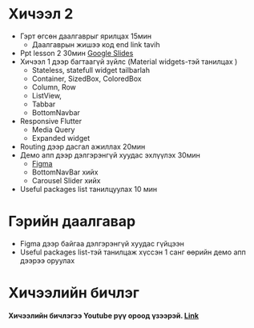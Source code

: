 # Хичээл 2
- Гэрт өгсөн даалгаврыг ярилцах 15мин
  - Даалгаврын жишээ код end link tavih 
- Ppt lesson 2 30мин [Google Slides](https://docs.google.com/presentation/d/1XrNfMpReRKNMUQdHVVnhumclRlF2RUt0Vsfm3y0cQo8/edit?usp=sharing)
- Хичээл 1 дээр багтаагүй зүйлс (Material widgets-тэй танилцах )
    - Stateless, statefull widget tailbarlah
    - Container, SizedBox, ColoredBox
    - Column, Row
    - ListView,
    - Tabbar
    - BottomNavbar
- Responsive Flutter 
    - Media Query 
    - Expanded widget
- Routing дээр дасгал ажиллах 20мин
- Демо апп дээр дэлгэрэнгүй хуудас эхлүүлэх 30мин
    - [Figma](https://www.figma.com/file/f7iHsNQBImiATle3BsM6yH/flutter%2Flesson1?type=design&node-id=0%3A1&mode=design&t=v7PYjElpxywwJoxm-1&fbclid=IwAR1Q1nxjp70NjkpjJH32OYwuivXHJIzT4UhtgzIHMYAp1RZpZlsMP4fw1c4)
    - BottomNavBar хийх
    - Carousel Slider хийх
- Useful packages list танилцуулах 10 мин


# Гэрийн даалгавар 
- Figma дээр байгаа дэлгэрэнгүй хуудас гүйцээн
- Useful packages list-тэй танилцаж хүссэн 1 санг өөрийн демо апп дээрээ оруулах

# Хичээлийн бичлэг 
#### Хичээлийн бичлэгээ Youtube рүү ороод үзээрэй. [Link](https://youtu.be/TKlV0OLFE8I)
